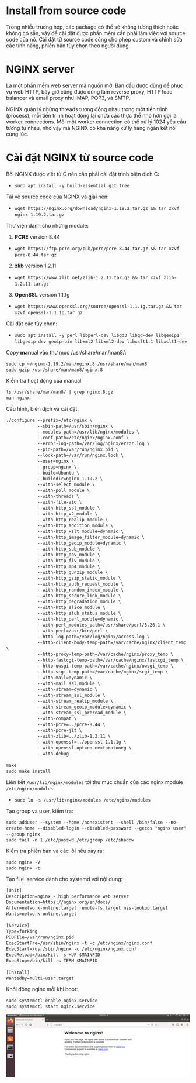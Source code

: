 # Install from source code
Trong nhiều trường hợp, các package có thể sẽ không tương thích hoặc không có sẵn, vậy để cài đặt được phần mềm cần phải làm việc với source code của nó. Cài đặt từ source code cũng cho phép
custom và chỉnh sửa các tính năng, phiên bản tùy chọn theo người dùng.

# NGINX server
Là một phần mềm web server mã nguồn mở. Ban đầu được dùng để phục vụ web HTTP, bây giờ cũng được dùng làm reverse proxy, HTTP load balancer và email proxy như IMAP, POP3, và SMTP.

NGINX quản lý những threads tương đồng nhau trong một tiến trình (process), mỗi tiến trình hoạt động lại chứa các thực thể nhỏ hơn gọi là worker connections.
Mỗi một worker connection có thể xử lý 1024 yêu cầu tương tự nhau, nhờ vậy mà NGINX có khả năng xử lý hàng ngàn kết nối cùng lúc.

# Cài đặt NGINX từ source code
Bởi NGINX được viết từ C nên cần phải cài đặt trình biên dịch C:
- `sudo apt install -y build-essential git tree`

Tải về source code của NGINX và giải nén:
- `wget https://nginx.org/download/nginx-1.19.2.tar.gz && tar zxvf nginx-1.19.2.tar.gz`

Thư viện dành cho những module:
1. **PCRE** version 8.44
- `wget https://ftp.pcre.org/pub/pcre/pcre-8.44.tar.gz && tar xzvf pcre-8.44.tar.gz`

2. **zlib** version 1.2.11
- `wget https://www.zlib.net/zlib-1.2.11.tar.gz && tar xzvf zlib-1.2.11.tar.gz`

3. **OpenSSL** version 1.1.1g
- `wget https://www.openssl.org/source/openssl-1.1.1g.tar.gz && tar xzvf openssl-1.1.1g.tar.gz`

Cài đặt các tùy chọn:
- `sudo apt install -y perl libperl-dev libgd3 libgd-dev libgeoip1 libgeoip-dev geoip-bin libxml2 libxml2-dev libxslt1.1 libxslt1-dev`

Copy **man**ual vào thư mục /usr/share/man/man8/:
```
sudo cp ~/nginx-1.19.2/man/nginx.8 /usr/share/man/man8
sudo gzip /usr/share/man/man8/nginx.8
```
Kiểm tra hoạt động của manual
```
ls /usr/share/man/man8/ | grep nginx.8.gz
man nginx
```

Cấu hình, biên dịch và cài đặt:
```
./configure --prefix=/etc/nginx \
            --sbin-path=/usr/sbin/nginx \
            --modules-path=/usr/lib/nginx/modules \
            --conf-path=/etc/nginx/nginx.conf \
            --error-log-path=/var/log/nginx/error.log \
            --pid-path=/var/run/nginx.pid \
            --lock-path=/var/run/nginx.lock \
            --user=nginx \
            --group=nginx \
            --build=Ubuntu \
            --builddir=nginx-1.19.2 \
            --with-select_module \
            --with-poll_module \
            --with-threads \
            --with-file-aio \
            --with-http_ssl_module \
            --with-http_v2_module \
            --with-http_realip_module \
            --with-http_addition_module \
            --with-http_xslt_module=dynamic \
            --with-http_image_filter_module=dynamic \
            --with-http_geoip_module=dynamic \
            --with-http_sub_module \
            --with-http_dav_module \
            --with-http_flv_module \
            --with-http_mp4_module \
            --with-http_gunzip_module \
            --with-http_gzip_static_module \
            --with-http_auth_request_module \
            --with-http_random_index_module \
            --with-http_secure_link_module \
            --with-http_degradation_module \
            --with-http_slice_module \
            --with-http_stub_status_module \
            --with-http_perl_module=dynamic \
            --with-perl_modules_path=/usr/share/perl/5.26.1 \
            --with-perl=/usr/bin/perl \
            --http-log-path=/var/log/nginx/access.log \
            --http-client-body-temp-path=/var/cache/nginx/client_temp \
            --http-proxy-temp-path=/var/cache/nginx/proxy_temp \
            --http-fastcgi-temp-path=/var/cache/nginx/fastcgi_temp \
            --http-uwsgi-temp-path=/var/cache/nginx/uwsgi_temp \
            --http-scgi-temp-path=/var/cache/nginx/scgi_temp \
            --with-mail=dynamic \
            --with-mail_ssl_module \
            --with-stream=dynamic \
            --with-stream_ssl_module \
            --with-stream_realip_module \
            --with-stream_geoip_module=dynamic \
            --with-stream_ssl_preread_module \
            --with-compat \
            --with-pcre=../pcre-8.44 \
            --with-pcre-jit \
            --with-zlib=../zlib-1.2.11 \
            --with-openssl=../openssl-1.1.1g \
            --with-openssl-opt=no-nextprotoneg \
            --with-debug

make
sudo make install
```

Liên kết `/usr/lib/nginx/modules` tới thư mục chuẩn của các nginx module `/etc/nginx/modules`:
- `sudo ln -s /usr/lib/nginx/modules /etc/nginx/modules`

Tạo group và user, kiểm tra:
```
sudo adduser --system --home /nonexistent --shell /bin/false --no-create-home --disabled-login --disabled-password --gecos "nginx user" --group nginx
sudo tail -n 1 /etc/passwd /etc/group /etc/shadow
```

Kiểm tra phiên bản và các lỗi nếu xảy ra:
```
sudo nginx -V
sudo nginx -t
```

Tạo file .service dành cho systemd với nội dung:
```
[Unit]
Description=nginx - high performance web server
Documentation=https://nginx.org/en/docs/
After=network-online.target remote-fs.target nss-lookup.target
Wants=network-online.target

[Service]
Type=forking
PIDFile=/var/run/nginx.pid
ExecStartPre=/usr/sbin/nginx -t -c /etc/nginx/nginx.conf
ExecStart=/usr/sbin/nginx -c /etc/nginx/nginx.conf
ExecReload=/bin/kill -s HUP $MAINPID
ExecStop=/bin/kill -s TERM $MAINPID

[Install]
WantedBy=multi-user.target
```

Khởi động nginx mỗi khi boot:
```
sudo systemctl enable nginx.service
sudo systemctl start nginx.service
```

![Alt](https://raw.githubusercontent.com/huynp1999/huynp/master/pic/nginx1.png)
